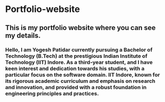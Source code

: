 # Portfolio-website
<h2>This is my portfolio website where you can see my details.</h2>

<h3>Hello, I am Yogesh Patidar currently pursuing a Bachelor of Technology (B.Tech) at the prestigious Indian Institute of Technology (IIT) Indore. As a third-year student, and I have  keen interest and dedication towards his studies, with a particular focus on the software domain. IIT Indore, known for its rigorous academic curriculum and emphasis on research and innovation, and provided with a robust foundation in engineering principles and practices.</h3>
